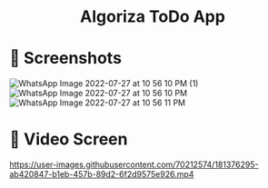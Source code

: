
<h1 align="center">
  <br>

  <br>
  
  Algoriza ToDo App
  
</h1>

# 📱 Screenshots #

![WhatsApp Image 2022-07-27 at 10 56 10 PM (1)](https://user-images.githubusercontent.com/70212574/181376465-37de2c99-b2de-45f1-8e5b-cd881b69aa3a.jpeg)
![WhatsApp Image 2022-07-27 at 10 56 10 PM](https://user-images.githubusercontent.com/70212574/181376475-8273474c-ea45-4827-a32d-025a1177f5fe.jpeg)
![WhatsApp Image 2022-07-27 at 10 56 11 PM](https://user-images.githubusercontent.com/70212574/181376484-c647b059-73e5-4f8b-9929-8e763fae90c1.jpeg)


# 📱 Video Screen #




https://user-images.githubusercontent.com/70212574/181376295-ab420847-b1eb-457b-89d2-6f2d9575e926.mp4

